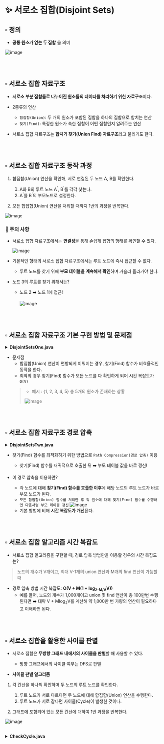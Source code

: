 # ✨ 서로소 집합(Disjoint Sets)

## ▫️ 정의
- **공통 원소가 없는 두 집합** 을 의미

![image](https://github.com/hayannn/2L24-Algo-Study/assets/102213509/f3f8c2c2-714c-42db-aa73-5baad7d661af)

<br>
<br>

## ▫️ 서로소 집합 자료구조
- **서로소 부분 집합들로 나누어진 원소들의 데이터를 처리하기 위한 자료구조**이다.


- 2종류의 연산
  - ```합집합(Union)```: 두 개의 원소가 포함된 집합을 하나의 집합으로 합치는 연산
  - ```찾기(Find)```: 특정한 원소가 속한 집합이 어떤 집합인지 알려주는 연산


- 서로소 집합 자료구조는 **합치기 찾기(Union Find) 자료구조**라고 불리기도 한다.

<br>
<br>

## ▫️ 서로소 집합 자료구조 동작 과정
1. 합집합(Union) 연산을 확인해, 서로 연결된 두 노드 A, B를 확인한다.
   1) A와 B의 루트 노드 A<sup>'</sup>, B<sup>'</sup>를 각각 찾는다.
   2) A<sup>'</sup>를 B<sup>'</sup>의 부모노드로 설정한다.

2. 모든 합집합(Union) 연산을 처리할 때까지 1번의 과정을 반복한다.

![image](https://github.com/hayannn/2L24-Algo-Study/assets/102213509/9ed115ae-98d0-43f0-97a9-898dc3f48d07)

### 📍 주의 사항
- 서로소 집합 자료구조에서는 **연결성**을 통해 손쉽게 집합의 형태를 확인할 수 있다.

    ![image](https://github.com/hayannn/2L24-Algo-Study/assets/102213509/2cba9235-946c-49e7-bb5d-7226c9d50bca)


- 기본적인 형태의 서로소 집합 자료구조에서는 루트 노드에 즉시 접근할 수 없다.
  - 루트 노드를 찾기 위해 **부모 테이블을 계속해서 확인**하며 거슬러 올라가야 한다.


- 노드 3의 루트를 찾기 위해서는?
  - 노드 2 ➡️ 노드 1에 접근!
  
    ![image](https://github.com/hayannn/2L24-Algo-Study/assets/102213509/ff74ca54-512f-4532-94fd-0067c32112db)
<br>
<br>

## ▫️ 서로소 집합 자료구조 기본 구현 방법 및 문제점

<details>
<summary><strong>DisjointSetsOne.java</strong></summary>

```java
import java.util.*;

public class Main {

    // 노드의 개수(V)와 간선(Union 연산)의 개수(E)
    // 노드의 개수는 최대 100,000개라고 가정
    public static int v, e;
    public static int[] parent = new int[100001]; // 부모 테이블 초기화하기

    // 특정 원소가 속한 집합을 찾기
    public static int findParent(int x) {
        // 루트 노드가 아니라면, 루트 노드를 찾을 때까지 재귀적으로 호출
        if (x == parent[x]) return x;
        return findParent(parent[x]);
    }

    // 두 원소가 속한 집합을 합치기
    public static void unionParent(int a, int b) {
        a = findParent(a);
        b = findParent(b);
        if (a < b) parent[b] = a;
        else parent[a] = b;
    }

    public static void main(String[] args) {
        Scanner sc = new Scanner(System.in);

        v = sc.nextInt();
        e = sc.nextInt();

        // 부모 테이블상에서, 부모를 자기 자신으로 초기화
        for (int i = 1; i <= v; i++) {
            parent[i] = i;
        }

        // Union 연산을 각각 수행
        for (int i = 0; i < e; i++) {
            int a = sc.nextInt();
            int b = sc.nextInt();
            unionParent(a, b);
        }

        // 각 원소가 속한 집합 출력하기
        System.out.print("각 원소가 속한 집합: ");
        for (int i = 1; i <= v; i++) {
            System.out.print(findParent(i) + " ");
        }
        System.out.println();

        // 부모 테이블 내용 출력하기
        System.out.print("부모 테이블: ");
        for (int i = 1; i <= v; i++) {
            System.out.print(parent[i] + " ");
        }
        System.out.println();
    }
}
```
![image](https://github.com/hayannn/2L24-Algo-Study/assets/102213509/349e6854-62dd-4d3b-ae41-7dfad6df41bd)

</details>

- 문제점
  - 합집합(Union) 연산이 편향되게 이뤄지는 경우, 찾기(Find) 함수가 비효율적인 동작을 한다.
  - 최악의 경우 찾기(Find) 함수가 모든 노드를 다 확인하게 되어 시간 복잡도가 ```O(V)```
  > - 예시 : {1, 2, 3, 4, 5} 총 5개의 원소가 존재하는 상황
  > 
  > ![image](https://github.com/hayannn/2L24-Algo-Study/assets/102213509/7682514e-fbbe-47cc-a111-acb7fedd2f60)


<br>
<br>

## ▫️ 서로소 집합 자료구조 경로 압축
<details>
<summary><strong>DisjointSetsTwo.java</strong></summary>

```java
package HayanLee.그래프이론.이론.code;

import java.util.*;

public class DisjointSetsTwo {

    // 노드의 개수(V)와 간선(Union 연산)의 개수(E)
    // 노드의 개수는 최대 100,000개라고 가정
    public static int v, e;
    public static int[] parent = new int[100001]; // 부모 테이블 초기화하기

    // 특정 원소가 속한 집합을 찾기
    public static int findParent(int x) {
        // 루트 노드가 아니라면, 루트 노드를 찾을 때까지 재귀적으로 호출
        if (x == parent[x]) return x;
        return parent[x] = findParent(parent[x]);
    }

    // 두 원소가 속한 집합을 합치기
    public static void unionParent(int a, int b) {
        a = findParent(a);
        b = findParent(b);
        if (a < b) parent[b] = a;
        else parent[a] = b;
    }

    public static void main(String[] args) {
        Scanner sc = new Scanner(System.in);

        v = sc.nextInt();
        e = sc.nextInt();

        // 부모 테이블상에서, 부모를 자기 자신으로 초기화
        for (int i = 1; i <= v; i++) {
            parent[i] = i;
        }

        // Union 연산을 각각 수행
        for (int i = 0; i < e; i++) {
            int a = sc.nextInt();
            int b = sc.nextInt();
            unionParent(a, b);
        }

        // 각 원소가 속한 집합 출력하기
        System.out.print("각 원소가 속한 집합: ");
        for (int i = 1; i <= v; i++) {
            System.out.print(findParent(i) + " ");
        }
        System.out.println();

        // 부모 테이블 내용 출력하기
        System.out.print("부모 테이블: ");
        for (int i = 1; i <= v; i++) {
            System.out.print(parent[i] + " ");
        }
        System.out.println();
    }
}
```

![image](https://github.com/hayannn/2L24-Algo-Study/assets/102213509/20bd63b9-f315-45a8-a5b6-f1f2ad69524a)


</details>

- 찾기(Find) 함수를 최적화하기 위한 방법으로 ```Path Compression(경로 압축)``` 이용
  - 찾기(Find) 함수를 재귀적으로 호출한 뒤 ➡️ 부모 테이블 값을 바로 갱신!


- 이 경로 압축을 이용하면?
  - 각 노드에 대해 **찾기(Find) 함수를 호출한 이후**에 해당 노드의 루트 노드가 바로 부모 노드가 된다.
  - ```모든 합집합(Union) 함수를 처리한 후 각 원소에 대해 찾기(Find) 함수를 수행하면 다음처럼 부모 테이블 갱신```
    ![image](https://github.com/hayannn/2L24-Algo-Study/assets/102213509/c6bc2256-ffdd-4b81-9ccc-f4bd570df3d9)
  - 기본 방법에 비해 **시간 복잡도가 개선**된다.


<br>
<br>

## ▫️ 서로소 집합 알고리즘 시간 복잡도
- 서로소 집합 알고리즘을 구현할 때, 경로 압축 방법만을 이용할 경우의 시간 복잡도는?

> 노드의 개수가 V개이고, 최대 V-1개의 union 연산과 M개의 find 연산이 가능할 때

- 경로 압축 방법 시간 복잡도: **O(V + M(1 + log<sub>2-M/V</sub>V))**
  - 예를 들어, 노드의 개수가 1,000개이고 union 및 find 연산이 총 100만번 수행된다면 ➡️ 대략  V + Mlog<sub>2</sub>V를 계산해 약 1,000만 번 가량의 연산이 필요하다고 이해하면 된다.


<br>
<br>

## ▫️ 서로소 집합을 활용한 사이클 판별
- 서로소 집합은 **무방향 그래프 내에서의 사이클을 판별**할 때 사용할 수 있다.
  - 방향 그래프에서의 사이클 여부는 DFS로 판별


- **사이클 판별 알고리즘**
1. 각 간선을 하나씩 확인하며 두 노드의 루트 노드를 확인한다.
   1) 루트 노드가 서로 다르다면 두 노드에 대해 합집합(Union) 연산을 수행한다.
   2) 루트 노드가 서로 같다면 사이클(Cycle)이 발생한 것이다.

2. 그래프에 포함되어 있는 모든 간선에 대하여 1번 과정을 반복한다.

![image](https://github.com/hayannn/2L24-Algo-Study/assets/102213509/72356ff9-1f3a-4cda-8497-7ec054e0dc15)


<br>

<details>
<summary><strong>CheckCycle.java</strong></summary>

```java
package HayanLee.그래프이론.이론.code;

import java.util.*;

public class CheckCycle {

    // 노드의 개수(V)와 간선(Union 연산)의 개수(E)
    // 노드의 개수는 최대 100,000개라고 가정
    public static int v, e;
    public static int[] parent = new int[100001]; // 부모 테이블 초기화하기

    // 특정 원소가 속한 집합을 찾기
    public static int findParent(int x) {
        // 루트 노드가 아니라면, 루트 노드를 찾을 때까지 재귀적으로 호출
        if (x == parent[x]) return x;
        return parent[x] = findParent(parent[x]);
    }

    // 두 원소가 속한 집합을 합치기
    public static void unionParent(int a, int b) {
        a = findParent(a);
        b = findParent(b);
        if (a < b) parent[b] = a;
        else parent[a] = b;
    }

    public static void main(String[] args) {
        Scanner sc = new Scanner(System.in);

        v = sc.nextInt();
        e = sc.nextInt();

        // 부모 테이블상에서, 부모를 자기 자신으로 초기화
        for (int i = 1; i <= v; i++) {
            parent[i] = i;
        }

        boolean cycle = false; // 사이클 발생 여부

        for (int i = 0; i < e; i++) {
            int a = sc.nextInt();
            int b = sc.nextInt();
            // 사이클이 발생한 경우 종료
            if (findParent(a) == findParent(b)) {
                cycle = true;
                break;
            }
            // 사이클이 발생하지 않았다면 합집합(Union) 연산 수행
            else {
                unionParent(a, b);
            }
        }

        if (cycle) {
            System.out.println("사이클이 발생했습니다.");
        }
        else {
            System.out.println("사이클이 발생하지 않았습니다.");
        }
    }
}
```

![image](https://github.com/hayannn/2L24-Algo-Study/assets/102213509/e626a19e-e9ca-437a-af09-32b22332f399)

</details>

